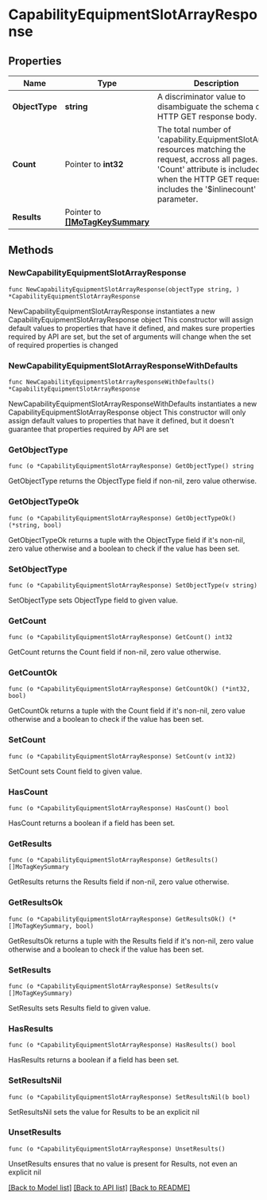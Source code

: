 # CapabilityEquipmentSlotArrayResponse

## Properties

Name | Type | Description | Notes
------------ | ------------- | ------------- | -------------
**ObjectType** | **string** | A discriminator value to disambiguate the schema of a HTTP GET response body. | 
**Count** | Pointer to **int32** | The total number of &#39;capability.EquipmentSlotArray&#39; resources matching the request, accross all pages. The &#39;Count&#39; attribute is included when the HTTP GET request includes the &#39;$inlinecount&#39; parameter. | [optional] 
**Results** | Pointer to [**[]MoTagKeySummary**](MoTagKeySummary.md) |  | [optional] 

## Methods

### NewCapabilityEquipmentSlotArrayResponse

`func NewCapabilityEquipmentSlotArrayResponse(objectType string, ) *CapabilityEquipmentSlotArrayResponse`

NewCapabilityEquipmentSlotArrayResponse instantiates a new CapabilityEquipmentSlotArrayResponse object
This constructor will assign default values to properties that have it defined,
and makes sure properties required by API are set, but the set of arguments
will change when the set of required properties is changed

### NewCapabilityEquipmentSlotArrayResponseWithDefaults

`func NewCapabilityEquipmentSlotArrayResponseWithDefaults() *CapabilityEquipmentSlotArrayResponse`

NewCapabilityEquipmentSlotArrayResponseWithDefaults instantiates a new CapabilityEquipmentSlotArrayResponse object
This constructor will only assign default values to properties that have it defined,
but it doesn't guarantee that properties required by API are set

### GetObjectType

`func (o *CapabilityEquipmentSlotArrayResponse) GetObjectType() string`

GetObjectType returns the ObjectType field if non-nil, zero value otherwise.

### GetObjectTypeOk

`func (o *CapabilityEquipmentSlotArrayResponse) GetObjectTypeOk() (*string, bool)`

GetObjectTypeOk returns a tuple with the ObjectType field if it's non-nil, zero value otherwise
and a boolean to check if the value has been set.

### SetObjectType

`func (o *CapabilityEquipmentSlotArrayResponse) SetObjectType(v string)`

SetObjectType sets ObjectType field to given value.


### GetCount

`func (o *CapabilityEquipmentSlotArrayResponse) GetCount() int32`

GetCount returns the Count field if non-nil, zero value otherwise.

### GetCountOk

`func (o *CapabilityEquipmentSlotArrayResponse) GetCountOk() (*int32, bool)`

GetCountOk returns a tuple with the Count field if it's non-nil, zero value otherwise
and a boolean to check if the value has been set.

### SetCount

`func (o *CapabilityEquipmentSlotArrayResponse) SetCount(v int32)`

SetCount sets Count field to given value.

### HasCount

`func (o *CapabilityEquipmentSlotArrayResponse) HasCount() bool`

HasCount returns a boolean if a field has been set.

### GetResults

`func (o *CapabilityEquipmentSlotArrayResponse) GetResults() []MoTagKeySummary`

GetResults returns the Results field if non-nil, zero value otherwise.

### GetResultsOk

`func (o *CapabilityEquipmentSlotArrayResponse) GetResultsOk() (*[]MoTagKeySummary, bool)`

GetResultsOk returns a tuple with the Results field if it's non-nil, zero value otherwise
and a boolean to check if the value has been set.

### SetResults

`func (o *CapabilityEquipmentSlotArrayResponse) SetResults(v []MoTagKeySummary)`

SetResults sets Results field to given value.

### HasResults

`func (o *CapabilityEquipmentSlotArrayResponse) HasResults() bool`

HasResults returns a boolean if a field has been set.

### SetResultsNil

`func (o *CapabilityEquipmentSlotArrayResponse) SetResultsNil(b bool)`

 SetResultsNil sets the value for Results to be an explicit nil

### UnsetResults
`func (o *CapabilityEquipmentSlotArrayResponse) UnsetResults()`

UnsetResults ensures that no value is present for Results, not even an explicit nil

[[Back to Model list]](../README.md#documentation-for-models) [[Back to API list]](../README.md#documentation-for-api-endpoints) [[Back to README]](../README.md)


